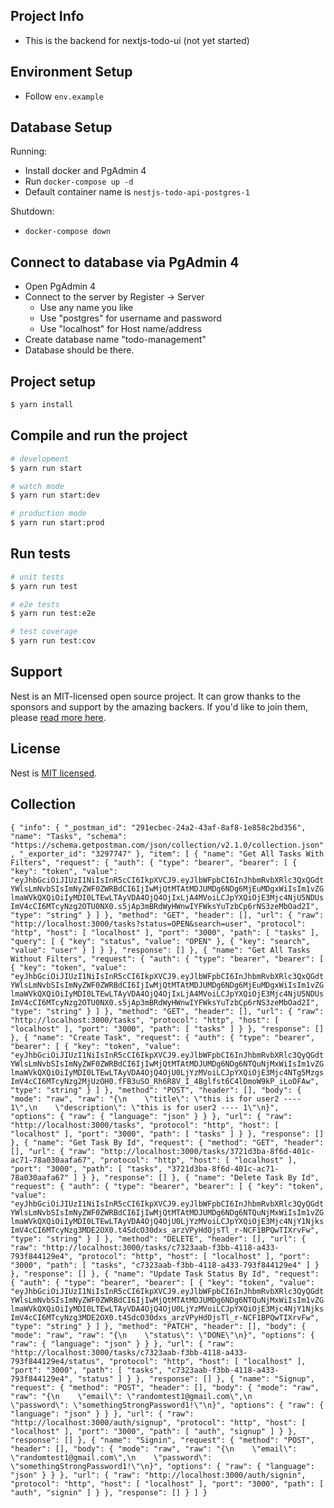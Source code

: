 ## Project Info

- This is the backend for nextjs-todo-ui (not yet started)

## Environment Setup

- Follow `env.example`

## Database Setup

Running:

- Install docker and PgAdmin 4
- Run `docker-compose up -d`
- Default container name is `nestjs-todo-api-postgres-1`

Shutdown:

- `docker-compose down`

## Connect to database via PgAdmin 4

- Open PgAdmin 4
- Connect to the server by Register -> Server
  - Use any name you like
  - Use "postgres" for username and password
  - Use "localhost" for Host name/address
- Create database name "todo-management"
- Database should be there.

## Project setup

```bash
$ yarn install
```

## Compile and run the project

```bash
# development
$ yarn run start

# watch mode
$ yarn run start:dev

# production mode
$ yarn run start:prod
```

## Run tests

```bash
# unit tests
$ yarn run test

# e2e tests
$ yarn run test:e2e

# test coverage
$ yarn run test:cov
```

## Support

Nest is an MIT-licensed open source project. It can grow thanks to the sponsors and support by the amazing backers. If you'd like to join them, please [read more here](https://docs.nestjs.com/support).

## License

Nest is [MIT licensed](https://github.com/nestjs/nest/blob/master/LICENSE).

## Collection

`{
	"info": {
		"_postman_id": "291ecbec-24a2-43af-8af8-1e858c2bd356",
		"name": "Tasks",
		"schema": "https://schema.getpostman.com/json/collection/v2.1.0/collection.json",
		"_exporter_id": "3297747"
	},
	"item": [
		{
			"name": "Get All Tasks With Filters",
			"request": {
				"auth": {
					"type": "bearer",
					"bearer": [
						{
							"key": "token",
							"value": "eyJhbGciOiJIUzI1NiIsInR5cCI6IkpXVCJ9.eyJlbWFpbCI6InJhbmRvbXRlc3QxQGdtYWlsLmNvbSIsImNyZWF0ZWRBdCI6IjIwMjQtMTAtMDJUMDg6NDg6MjEuMDgxWiIsIm1vZGlmaWVkQXQiOiIyMDI0LTEwLTAyVDA4OjQ4OjIxLjA4MVoiLCJpYXQiOjE3Mjc4NjU5NDUsImV4cCI6MTcyNzg2OTU0NX0.s5jAp3mBRdWyHWnwIYFWksYuTzbCp6rNS3zeMbOad2I",
							"type": "string"
						}
					]
				},
				"method": "GET",
				"header": [],
				"url": {
					"raw": "http://localhost:3000/tasks?status=OPEN&search=user",
					"protocol": "http",
					"host": [
						"localhost"
					],
					"port": "3000",
					"path": [
						"tasks"
					],
					"query": [
						{
							"key": "status",
							"value": "OPEN"
						},
						{
							"key": "search",
							"value": "user"
						}
					]
				}
			},
			"response": []
		},
		{
			"name": "Get All Tasks Without Filters",
			"request": {
				"auth": {
					"type": "bearer",
					"bearer": [
						{
							"key": "token",
							"value": "eyJhbGciOiJIUzI1NiIsInR5cCI6IkpXVCJ9.eyJlbWFpbCI6InJhbmRvbXRlc3QxQGdtYWlsLmNvbSIsImNyZWF0ZWRBdCI6IjIwMjQtMTAtMDJUMDg6NDg6MjEuMDgxWiIsIm1vZGlmaWVkQXQiOiIyMDI0LTEwLTAyVDA4OjQ4OjIxLjA4MVoiLCJpYXQiOjE3Mjc4NjU5NDUsImV4cCI6MTcyNzg2OTU0NX0.s5jAp3mBRdWyHWnwIYFWksYuTzbCp6rNS3zeMbOad2I",
							"type": "string"
						}
					]
				},
				"method": "GET",
				"header": [],
				"url": {
					"raw": "http://localhost:3000/tasks",
					"protocol": "http",
					"host": [
						"localhost"
					],
					"port": "3000",
					"path": [
						"tasks"
					]
				}
			},
			"response": []
		},
		{
			"name": "Create Task",
			"request": {
				"auth": {
					"type": "bearer",
					"bearer": [
						{
							"key": "token",
							"value": "eyJhbGciOiJIUzI1NiIsInR5cCI6IkpXVCJ9.eyJlbWFpbCI6InJhbmRvbXRlc3QyQGdtYWlsLmNvbSIsImNyZWF0ZWRBdCI6IjIwMjQtMTAtMDJUMDg6NDg6NTQuNjMxWiIsIm1vZGlmaWVkQXQiOiIyMDI0LTEwLTAyVDA4OjQ4OjU0LjYzMVoiLCJpYXQiOjE3Mjc4NTg5MzgsImV4cCI6MTcyNzg2MjUzOH0.fFB3uSO_Rh6R8V_I_4Bglfst6C4lDmoW9kP_iLoOFAw",
							"type": "string"
						}
					]
				},
				"method": "POST",
				"header": [],
				"body": {
					"mode": "raw",
					"raw": "{\n    \"title\": \"this is for user2 ---- 1\",\n    \"description\": \"this is for user2 ---- 1\"\n}",
					"options": {
						"raw": {
							"language": "json"
						}
					}
				},
				"url": {
					"raw": "http://localhost:3000/tasks",
					"protocol": "http",
					"host": [
						"localhost"
					],
					"port": "3000",
					"path": [
						"tasks"
					]
				}
			},
			"response": []
		},
		{
			"name": "Get Task By Id",
			"request": {
				"method": "GET",
				"header": [],
				"url": {
					"raw": "http://localhost:3000/tasks/3721d3ba-8f6d-401c-ac71-78a030aafa67",
					"protocol": "http",
					"host": [
						"localhost"
					],
					"port": "3000",
					"path": [
						"tasks",
						"3721d3ba-8f6d-401c-ac71-78a030aafa67"
					]
				}
			},
			"response": []
		},
		{
			"name": "Delete Task By Id",
			"request": {
				"auth": {
					"type": "bearer",
					"bearer": [
						{
							"key": "token",
							"value": "eyJhbGciOiJIUzI1NiIsInR5cCI6IkpXVCJ9.eyJlbWFpbCI6InJhbmRvbXRlc3QyQGdtYWlsLmNvbSIsImNyZWF0ZWRBdCI6IjIwMjQtMTAtMDJUMDg6NDg6NTQuNjMxWiIsIm1vZGlmaWVkQXQiOiIyMDI0LTEwLTAyVDA4OjQ4OjU0LjYzMVoiLCJpYXQiOjE3Mjc4NjY1NjksImV4cCI6MTcyNzg3MDE2OX0.t4SdcO30dxs_arzVPyHdOjsTl_r-NCF1BPQwTIXrvFw",
							"type": "string"
						}
					]
				},
				"method": "DELETE",
				"header": [],
				"url": {
					"raw": "http://localhost:3000/tasks/c7323aab-f3bb-4118-a433-793f844129e4",
					"protocol": "http",
					"host": [
						"localhost"
					],
					"port": "3000",
					"path": [
						"tasks",
						"c7323aab-f3bb-4118-a433-793f844129e4"
					]
				}
			},
			"response": []
		},
		{
			"name": "Update Task Status By Id",
			"request": {
				"auth": {
					"type": "bearer",
					"bearer": [
						{
							"key": "token",
							"value": "eyJhbGciOiJIUzI1NiIsInR5cCI6IkpXVCJ9.eyJlbWFpbCI6InJhbmRvbXRlc3QyQGdtYWlsLmNvbSIsImNyZWF0ZWRBdCI6IjIwMjQtMTAtMDJUMDg6NDg6NTQuNjMxWiIsIm1vZGlmaWVkQXQiOiIyMDI0LTEwLTAyVDA4OjQ4OjU0LjYzMVoiLCJpYXQiOjE3Mjc4NjY1NjksImV4cCI6MTcyNzg3MDE2OX0.t4SdcO30dxs_arzVPyHdOjsTl_r-NCF1BPQwTIXrvFw",
							"type": "string"
						}
					]
				},
				"method": "PATCH",
				"header": [],
				"body": {
					"mode": "raw",
					"raw": "{\n    \"status\": \"DONE\"\n}",
					"options": {
						"raw": {
							"language": "json"
						}
					}
				},
				"url": {
					"raw": "http://localhost:3000/tasks/c7323aab-f3bb-4118-a433-793f844129e4/status",
					"protocol": "http",
					"host": [
						"localhost"
					],
					"port": "3000",
					"path": [
						"tasks",
						"c7323aab-f3bb-4118-a433-793f844129e4",
						"status"
					]
				}
			},
			"response": []
		},
		{
			"name": "Signup",
			"request": {
				"method": "POST",
				"header": [],
				"body": {
					"mode": "raw",
					"raw": "{\n    \"email\": \"randomtest1@gmail.com\",\n    \"password\": \"somethingStrongPassword1!\"\n}",
					"options": {
						"raw": {
							"language": "json"
						}
					}
				},
				"url": {
					"raw": "http://localhost:3000/auth/signup",
					"protocol": "http",
					"host": [
						"localhost"
					],
					"port": "3000",
					"path": [
						"auth",
						"signup"
					]
				}
			},
			"response": []
		},
		{
			"name": "Signin",
			"request": {
				"method": "POST",
				"header": [],
				"body": {
					"mode": "raw",
					"raw": "{\n    \"email\": \"randomtest1@gmail.com\",\n    \"password\": \"somethingStrongPassword1!\"\n}",
					"options": {
						"raw": {
							"language": "json"
						}
					}
				},
				"url": {
					"raw": "http://localhost:3000/auth/signin",
					"protocol": "http",
					"host": [
						"localhost"
					],
					"port": "3000",
					"path": [
						"auth",
						"signin"
					]
				}
			},
			"response": []
		}
	]
}`
